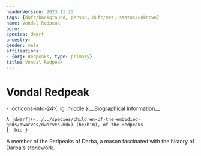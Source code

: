 ```yaml
---
headerVersion: 2023.11.25
tags: [dufr/background, person, dufr/met, status/unknown]
name: Vondal Redpeak
born:
species: dwarf
ancestry:
gender: male
affiliations:
- {org: Redpeaks, type: primary}
title: Vondal Redpeak
---
```

# Vondal Redpeak
<div class="grid cards ext-narrow-margin ext-one-column" markdown>
- :octicons-info-24:{ .lg .middle } __Biographical Information__

    A [dwarf](<../../species/children-of-the-embodied-gods/dwarves/dwarves.md>) (he/him), of the Redpeaks  
    { .bio }

</div>


A member of the Redpeaks of Darba, a mason fascinated with the history of Darba's stonework. 